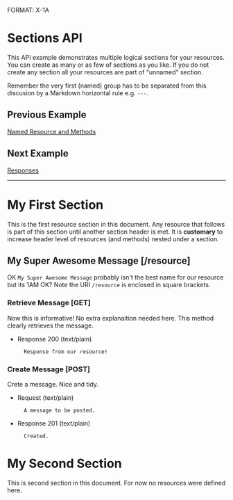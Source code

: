 FORMAT: X-1A

# Sections API
This API example demonstrates multiple logical sections for your resources. You can create as many or as few of sections as you like. If you do not create any section all your resources are part of "unnamed" section.

Remember the very first (named) group has to be separated from this discusion by a Markdown horizontal rule e.g. `---`.

## Previous Example
[Named Resource and Methods](https://github.com/apiaryio/api-blueprint/blob/master/examples/3.%20Named%20Resource%20and%20Methods.md)

## Next Example
[Responses](https://github.com/apiaryio/api-blueprint/blob/master/examples/5.%20Responses.md)

---

# My First Section
This is the first resource section in this document. Any resource that follows is part of this section until another section header is met. It is **customary** to increase header level of resources (and methods) nested under a section.

## My Super Awesome Message [/resource]
OK `My Super Awesome Message` probably isn't the best name for our resource but its 1AM OK? Note the URI `/resource` is enclosed in square brackets. 

### Retrieve Message [GET]
Now this is informative! No extra explanaition needed here. This method clearly retrieves the message.

+ Response 200 (text/plain)

        Response from our resource!
        
### Create Message [POST]
Crete a message. Nice and tidy.

+ Request (text/plain)

        A message to be posted.
        
+ Response 201 (text/plain)

        Created.

# My Second Section
This is second section in this document. For now no resources were defined here.

